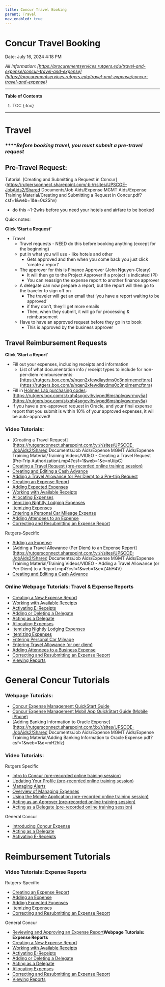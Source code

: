 ```yaml
---
title: Concur Travel Booking
parent: Travel
nav_enabled: true 
---
```

# Concur Travel Booking 

Date: July 16, 2024 4:18 PM

*All Information: [https://procurementservices.rutgers.edu/travel-and-expense/concur-travel-and-expense](https://procurementservices.rutgers.edu/travel-and-expense/concur-travel-and-expense)* 

---
**Table of Contents**
1. TOC
{:toc}
---

# Travel

### *****Before booking travel, you must submit a pre-travel request*

## Pre-Travel Request:

Tutorial: [Creating and Submitting a Request in Concur](https://rutgersconnect.sharepoint.com/:b:/r/sites/UPSCOE-JobAids2/Shared Documents/Job Aids/Expense MGMT Aids/Expense Training Material/Creating and Submitting a Request in Concur.pdf?csf=1&web=1&e=0s2Shv)

- do this ~1-2wks before you need your hotels and airfare to be booked

Quick notes: 

**Click ‘Start a Request’**

- Travel
    - Travel requests - NEED do this before booking anything (except for the beginning)
    - put in what you will use - like hotels and other
        - Gets approved and then when you come back you just click ‘create a report’
    - The approver for this is Finance Approver (John Nguyen-Cleary)
        - It will then go to the Project Approver if a project is indicated (PI)
        - You can reassign the expense report to another finance approver
    - A delegate can now prepare a report, but the report will then go to the traveler to sign off on
        - The traveler will get an email that ‘you have a report waiting to be approved’
        - if they don’t, they’ll get more emails
        - Then, when they submit, it will go for processing & reimbursement
    - Have to have an approved request before they go in to book
        - This is approved by the business approver

## Travel Reimbursement Requests

**Click ‘Start a Report’**

- Fill out your expenses, including receipts and information
    - List of what documentation info / receipt types to include for non-per-diem reimbursements: [https://rutgers.box.com/s/nqen2xfewdlaydms0c3npirnemcftnra](https://rutgers.box.com/s/nqen2xfewdlaydms0c3npirnemcftnra)
- Fill in [Holmes Lab purchasing codes](https://rutgers.box.com/s/xqh4sogcvlhviyped6mshplyqwrmxy5a): [https://rutgers.box.com/s/xqh4sogcvlhviyped6mshplyqwrmxy5a](https://rutgers.box.com/s/xqh4sogcvlhviyped6mshplyqwrmxy5a)
- If you have a pre-approved request in Oracle, and your final expense report that you submit is within 10% of your approved expenses, it will be auto-approved!

### Video Tutorials:

- [Creating a Travel Request](https://rutgersconnect.sharepoint.com/:v:/r/sites/UPSCOE-JobAids2/Shared Documents/Job Aids/Expense MGMT Aids/Expense Training Material/Training Videos/VIDEO - Creating a Travel Request (Pre-Trip Authorization).mp4?csf=1&web=1&e=nUiipC)
- [Creating a Travel Request (pre-recorded online training session)](https://rutgersconnect.sharepoint.com/:v:/s/TravelExpenseBPR/EaV_3plCVSxMs7FvSxDjc0cBJONj04WpI-42oLcR6pl0Fw?e=jxTPpC)
- [Creating and Editing a Cash Advance](https://rutgersconnect.sharepoint.com/:v:/s/TravelExpenseBPR/EdioX04Eii1EnGxs7VVvyHQB93MKF8BtogMDQ4zVxES2rg?e=lHXQvW)
- [Adding a Travel Allowance (or Per Diem) to a Pre-trip Request](https://rutgersconnect.sharepoint.com/:v:/s/TravelExpenseBPR/EfrmAfAhz1pJiSawm1XENjwBbH6QlQ2097S2ySUc1NbKvA?e=5nHiYt)
- [Creating an Expense Report](https://rutgersconnect.sharepoint.com/:v:/s/TravelExpenseBPR/ERz6HI8LSe1KsJsZX5W5BiwBlUfUsluNLeXulz9FNz9h2Q?e=LggerG)
- [Adding Expected Expenses](https://rutgersconnect.sharepoint.com/:v:/s/TravelExpenseBPR/ER-UWJW5XutHv3WtNMJHCRsBc97ooA0seZUtxoYyMmJ0Bw?e=EZB6M4)
- [Working with Available Receipts](https://microlearning.opensap.com/media/1_cuq8t2km)
- [Allocating Expenses](https://microlearning.opensap.com/media/1_ph5rvk6k)
- [Itemizing Nightly Lodging Expenses](https://microlearning.opensap.com/media/1_rkp26u83)
- [Itemizing Expenses](https://microlearning.opensap.com/media/1_j5vptvyk)
- [Entering a Personal Car Mileage Expense](https://microlearning.opensap.com/media/1_d1pip3e3)
- [Adding Attendees to an Expense](https://microlearning.opensap.com/media/1_gvxfrr5o)
- [Correcting and Resubmitting an Expense Report](https://microlearning.opensap.com/media/1_vwt0fpvf)

Rutgers-Specific

- [Adding an Expense](https://rutgersconnect.sharepoint.com/:v:/s/TravelExpenseBPR/ETCoLNLJgjZBvfxrwZk2IbYBNjzzqGlbvCpxM1pn7oBv_A?e=mcTyba)
- [Adding a Travel Allowance (Per Diem) to an Expense Report](https://rutgersconnect.sharepoint.com/:v:/r/sites/UPSCOE-JobAids2/Shared Documents/Job Aids/Expense MGMT Aids/Expense Training Material/Training Videos/VIDEO - Adding a Travel Allowance (or Per Diem) to a Report.mp4?csf=1&web=1&e=Z4hH4V)
- [Creating and Editing a Cash Advance](https://rutgersconnect.sharepoint.com/:v:/s/TravelExpenseBPR/EdioX04Eii1EnGxs7VVvyHQB93MKF8BtogMDQ4zVxES2rg?e=lHXQvW)

### Online Webpage Tutorials: Travel & Expense Reports

- [Creating a New Expense Report](https://dam.sap.com/mac/app/p/pdf/asset/preview/aWAmZ71?ltr=a)
- [Working with Available Receipts](https://dam.sap.com/mac/app/p/pdf/asset/preview/Si9vnBv?ltr=a)
- [Activating E-Receipts](https://dam.sap.com/mac/app/p/pdf/asset/preview/gUv81Kk?ltr=a)
- [Adding or Deleting a Delegate](https://rutgersconnect.sharepoint.com/:b:/s/UPSCOE-JobAids2/EYtLiFhem0dCqF2YbWMNLmABumj9PigalhulXbtdPyOW4A?e=rZwEJW&xsdata=MDV8MDJ8c2FtY29sZW1AZmluYW5jZS5ydXRnZXJzLmVkdXwxZDBiNjBmYmJlOGU0NmNjYWY5ZDA4ZGM4YTRhMzc1M3xiOTJkMmIyMzRkMzU0NDcwOTNmZjY5YWNhNjYzMmZmZXwxfDB8NjM4NTM3Mjk4NTYxNzM1ODc1fFVua25vd258VFdGcGJHWnNiM2Q4ZXlKV0lqb2lNQzR3TGpBd01EQWlMQ0pRSWpvaVYybHVNeklpTENKQlRpSTZJazFoYVd3aUxDSlhWQ0k2TW4wPXwwfHx8&sdata=N00zQW9OK2ZaRjdnNjBIbzJqQ3JEUkR4K2ZaWm1BbDhUci9oRXBzUytLOD0%3d)
- [Acting as a Delegate](https://dam.sap.com/mac/app/p/pdf/asset/preview/gj1VUPS?ltr=a)
- [Allocating Expenses](https://dam.sap.com/mac/app/p/pdf/asset/preview/5UjuzaB?ltr=a)
- [Itemizing Nightly Lodging Expenses](https://dam.sap.com/mac/app/p/pdf/asset/preview/E6y9cyF?ltr=a)
- [Itemizing Expenses](https://dam.sap.com/mac/app/p/pdf/asset/preview/PzCwEmW?ltr=a)
- [Entering Personal Car Mileage](https://dam.sap.com/mac/app/p/pdf/asset/preview/KUB7uc3?ltr=a)
- [Entering Travel Allowance (or per diem)](https://dam.sap.com/mac/app/p/pdf/asset/preview/modk8x6?ltr=a)
- [Adding Attendees to a Business Expense](https://dam.sap.com/mac/app/p/pdf/asset/preview/kbfy8ie?ltr=a)
- [Correcting and Resubmitting an Expense Report](https://dam.sap.com/mac/app/p/pdf/asset/preview/ZmV8gG1?ltr=a)
- [Viewing Reports](https://rutgersconnect.sharepoint.com/:b:/s/UPSCOE-JobAids2/EVPxqtbLklFLp1-YF0Cz3eABmkvoqBqaerXPlLf4Mzf5OA?e=NG4NIM&xsdata=MDV8MDJ8c2FtY29sZW1AZmluYW5jZS5ydXRnZXJzLmVkdXwxZDBiNjBmYmJlOGU0NmNjYWY5ZDA4ZGM4YTRhMzc1M3xiOTJkMmIyMzRkMzU0NDcwOTNmZjY5YWNhNjYzMmZmZXwxfDB8NjM4NTM3Mjk4NTYxNzQ5NzQ1fFVua25vd258VFdGcGJHWnNiM2Q4ZXlKV0lqb2lNQzR3TGpBd01EQWlMQ0pRSWpvaVYybHVNeklpTENKQlRpSTZJazFoYVd3aUxDSlhWQ0k2TW4wPXwwfHx8&sdata=MUN6blNvckg3cTBmeWhrQUpQVG84c2Vnc3RGYUx3THZkRjZlZkhyYlY0az0%3d)

# General Concur Tutorials

### Webpage Tutorials:

- [Concur Expense Management QuickStart Guide](https://dam.sap.com/mac/app/p/pdf/asset/preview/8kCRFEG?ltr=a)
- [Concur Expense Management Mobil App QuickStart Guide (Mobile iPhone)](https://dam.sap.com/mac/app/p/pdf/asset/preview/e4HhDXv?ltr=a)
- [Adding Banking Information to Oracle Expense](https://rutgersconnect.sharepoint.com/:b:/r/sites/UPSCOE-JobAids2/Shared Documents/Job Aids/Expense MGMT Aids/Expense Training Material/Adding Banking Information to Oracle Expense.pdf?csf=1&web=1&e=mH2hIz)

### **Video Tutorials:**

Rutgers Specific

- [Intro to Concur (pre-recorded online training session)](https://rutgersconnect.sharepoint.com/:v:/s/TravelExpenseBPR/ESXzVpNt2KdLmu18huwyZOcBjSq-g4ae2G1Bcjje5gQSpw?e=atDWbw)
- [Updating Your Profile (pre-recorded online training session)](https://rutgersconnect.sharepoint.com/:v:/s/TravelExpenseBPR/ETIS17JNBPNJv0fM5GFziNMB33uskftH5G0VWDlEX4--7Q?e=4goSWa)
- [Managing Alerts](https://rutgersconnect.sharepoint.com/:v:/s/TravelExpenseBPR/EaD7zOnLO5lAj1UlRW7GhskBJ-ccJDgJ-RXX0PScu4XuAw?e=pfDp9G)
- [Overview of Managing Expenses](https://rutgersconnect.sharepoint.com/:v:/s/TravelExpenseBPR/ESXkh1_ngINMlhW_oNNPV3EB2iw9u1Rng3nx8z1Ikx0dZA?e=Twsge1)
- [Using the Mobile Application (pre-recorded online training session)](https://rutgersconnect.sharepoint.com/:v:/s/TravelExpenseBPR/EX4859cHU6lNiWCdn5dKPVQBGpEBiYQpoI7WSYPgKM3uHQ?e=tKIPQG)
- [Acting as an Approver (pre-recorded online training session)](https://rutgersconnect.sharepoint.com/:v:/s/TravelExpenseBPR/EWpx05nDx7pPv0BSe85atPMB7aKZ0jIJrIPOowfRF5mhXA?e=hVU8xl)
- [Acting as a Delegate (pre-recorded online training session)](https://rutgersconnect.sharepoint.com/:v:/s/TravelExpenseBPR/EcU9Xwi-iHdHh_LJqPauhwIBkrsWf6pI2-XG7jTsoWvLfg?e=3T1qTQ)

General Concur

- [Introducing Concur Expense](https://microlearning.opensap.com/media/1_zfjdra1t)
- [Acting as a Delegate](https://microlearning.opensap.com/media/1_zczajni6)
- [Activating E-Receipts](https://microlearning.opensap.com/media/1_tx7xwtsi)

# Reimbursement Tutorials

### **Video Tutorials: Expense Reports**

Rutgers-Specific

- [Creating an Expense Report](https://rutgersconnect.sharepoint.com/:v:/s/TravelExpenseBPR/ERz6HI8LSe1KsJsZX5W5BiwBlUfUsluNLeXulz9FNz9h2Q?e=LggerG)
- [Adding an Expense](https://rutgersconnect.sharepoint.com/:v:/s/TravelExpenseBPR/ETCoLNLJgjZBvfxrwZk2IbYBNjzzqGlbvCpxM1pn7oBv_A?e=mcTyba)
- [Adding Expected Expenses](https://rutgersconnect.sharepoint.com/:v:/s/TravelExpenseBPR/ER-UWJW5XutHv3WtNMJHCRsBc97ooA0seZUtxoYyMmJ0Bw?e=EZB6M4)
- [Itemizing Expenses](https://microlearning.opensap.com/media/1_j5vptvyk)
- [Correcting and Resubmitting an Expense Report](https://microlearning.opensap.com/media/1_vwt0fpvf)

General Concur

- [Reviewing and Approving an Expense Report](https://microlearning.opensap.com/media/1_0qv0at7u)**Webpage Tutorials: Expense Reports**
- [Creating a New Expense Report](https://dam.sap.com/mac/app/p/pdf/asset/preview/aWAmZ71?ltr=a)
- [Working with Available Receipts](https://dam.sap.com/mac/app/p/pdf/asset/preview/Si9vnBv?ltr=a)
- [Activating E-Receipts](https://dam.sap.com/mac/app/p/pdf/asset/preview/gUv81Kk?ltr=a)
- [Adding or Deleting a Delegate](https://rutgersconnect.sharepoint.com/:b:/s/UPSCOE-JobAids2/EYtLiFhem0dCqF2YbWMNLmABumj9PigalhulXbtdPyOW4A?e=rZwEJW&xsdata=MDV8MDJ8c2FtY29sZW1AZmluYW5jZS5ydXRnZXJzLmVkdXwxZDBiNjBmYmJlOGU0NmNjYWY5ZDA4ZGM4YTRhMzc1M3xiOTJkMmIyMzRkMzU0NDcwOTNmZjY5YWNhNjYzMmZmZXwxfDB8NjM4NTM3Mjk4NTYxNzM1ODc1fFVua25vd258VFdGcGJHWnNiM2Q4ZXlKV0lqb2lNQzR3TGpBd01EQWlMQ0pRSWpvaVYybHVNeklpTENKQlRpSTZJazFoYVd3aUxDSlhWQ0k2TW4wPXwwfHx8&sdata=N00zQW9OK2ZaRjdnNjBIbzJqQ3JEUkR4K2ZaWm1BbDhUci9oRXBzUytLOD0%3d)
- [Acting as a Delegate](https://dam.sap.com/mac/app/p/pdf/asset/preview/gj1VUPS?ltr=a)
- [Allocating Expenses](https://dam.sap.com/mac/app/p/pdf/asset/preview/5UjuzaB?ltr=a)
- [Correcting and Resubmitting an Expense Report](https://dam.sap.com/mac/app/p/pdf/asset/preview/ZmV8gG1?ltr=a)
- [Viewing Reports](https://rutgersconnect.sharepoint.com/:b:/s/UPSCOE-JobAids2/EVPxqtbLklFLp1-YF0Cz3eABmkvoqBqaerXPlLf4Mzf5OA?e=NG4NIM&xsdata=MDV8MDJ8c2FtY29sZW1AZmluYW5jZS5ydXRnZXJzLmVkdXwxZDBiNjBmYmJlOGU0NmNjYWY5ZDA4ZGM4YTRhMzc1M3xiOTJkMmIyMzRkMzU0NDcwOTNmZjY5YWNhNjYzMmZmZXwxfDB8NjM4NTM3Mjk4NTYxNzQ5NzQ1fFVua25vd258VFdGcGJHWnNiM2Q4ZXlKV0lqb2lNQzR3TGpBd01EQWlMQ0pRSWpvaVYybHVNeklpTENKQlRpSTZJazFoYVd3aUxDSlhWQ0k2TW4wPXwwfHx8&sdata=MUN6blNvckg3cTBmeWhrQUpQVG84c2Vnc3RGYUx3THZkRjZlZkhyYlY0az0%3d)

##